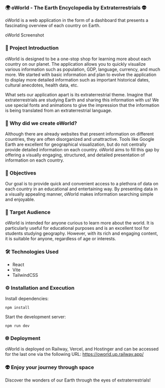 ### 🌍 oWorld - The Earth Encyclopedia by Extraterrestrials 👽

oWorld is a web application in the form of a dashboard that presents a fascinating overview of each country on Earth.

oWorld Screenshot

### 🚀 Project Introduction

oWorld is designed to be a one-stop shop for learning more about each country on our planet. The application allows you to quickly visualize various information such as population, GDP, language, currency, and much more. We started with basic information and plan to evolve the application to display more detailed information such as important historical dates, cultural anecdotes, health data, etc.

What sets our application apart is its extraterrestrial theme. Imagine that extraterrestrials are studying Earth and sharing this information with us! We use special fonts and animations to give the impression that the information is being translated from an extraterrestrial language.

### 🤔 Why did we create oWorld?

Although there are already websites that present information on different countries, they are often disorganized and unattractive. Tools like Google Earth are excellent for geographical visualization, but do not centrally provide detailed information on each country. oWorld aims to fill this gap by offering a visually engaging, structured, and detailed presentation of information on each country.

### 🎯 Objectives

Our goal is to provide quick and convenient access to a plethora of data on each country in an educational and entertaining way. By presenting data in a visually appealing manner, oWorld makes information searching simple and enjoyable.

### 🎒 Target Audience

oWorld is intended for anyone curious to learn more about the world. It is particularly useful for educational purposes and is an excellent tool for students studying geography. However, with its rich and engaging content, it is suitable for anyone, regardless of age or interests.

### 🛠 Technologies Used

- React
- Vite
- TailwindCSS

### ⚙️ Installation and Execution

Install dependencies:

```
npm install
```

Start the development server:

```
npm run dev
```

### 🌐 Deployment

oWorld is deployed on Railway, Vercel, and Hostinger and can be accessed for the last one via the following URL: https://oworld.up.railway.app/

### 👽 Enjoy your journey through space

Discover the wonders of our Earth through the eyes of extraterrestrials!
